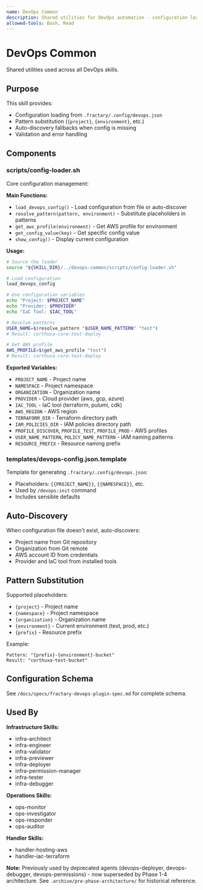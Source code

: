 ```yaml
---
name: DevOps Common
description: Shared utilities for DevOps automation - configuration loading, pattern resolution, auto-discovery
allowed-tools: Bash, Read
---
```


# DevOps Common

Shared utilities used across all DevOps skills.

## Purpose

This skill provides:
- Configuration loading from `.fractary/.config/devops.json`
- Pattern substitution (`{project}`, `{environment}`, etc.)
- Auto-discovery fallbacks when config is missing
- Validation and error handling

## Components

### scripts/config-loader.sh

Core configuration management:

**Main Functions:**
- `load_devops_config()` - Load configuration from file or auto-discover
- `resolve_pattern(pattern, environment)` - Substitute placeholders in patterns
- `get_aws_profile(environment)` - Get AWS profile for environment
- `get_config_value(key)` - Get specific config value
- `show_config()` - Display current configuration

**Usage:**
```bash
# Source the loader
source "${SKILL_DIR}/../devops-common/scripts/config-loader.sh"

# Load configuration
load_devops_config

# Use configuration variables
echo "Project: $PROJECT_NAME"
echo "Provider: $PROVIDER"
echo "IaC Tool: $IAC_TOOL"

# Resolve patterns
USER_NAME=$(resolve_pattern "$USER_NAME_PATTERN" "test")
# Result: corthuxa-core-test-deploy

# Get AWS profile
AWS_PROFILE=$(get_aws_profile "test")
# Result: corthuxa-core-test-deploy
```

**Exported Variables:**
- `PROJECT_NAME` - Project name
- `NAMESPACE` - Project namespace
- `ORGANIZATION` - Organization name
- `PROVIDER` - Cloud provider (aws, gcp, azure)
- `IAC_TOOL` - IaC tool (terraform, pulumi, cdk)
- `AWS_REGION` - AWS region
- `TERRAFORM_DIR` - Terraform directory path
- `IAM_POLICIES_DIR` - IAM policies directory path
- `PROFILE_DISCOVER`, `PROFILE_TEST`, `PROFILE_PROD` - AWS profiles
- `USER_NAME_PATTERN`, `POLICY_NAME_PATTERN` - IAM naming patterns
- `RESOURCE_PREFIX` - Resource naming prefix

### templates/devops-config.json.template

Template for generating `.fractary/.config/devops.json`:
- Placeholders: `{{PROJECT_NAME}}`, `{{NAMESPACE}}`, etc.
- Used by `/devops:init` command
- Includes sensible defaults

## Auto-Discovery

When configuration file doesn't exist, auto-discovers:
- Project name from Git repository
- Organization from Git remote
- AWS account ID from credentials
- Provider and IaC tool from installed tools

## Pattern Substitution

Supported placeholders:
- `{project}` - Project name
- `{namespace}` - Project namespace
- `{organization}` - Organization name
- `{environment}` - Current environment (test, prod, etc.)
- `{prefix}` - Resource prefix

Example:
```
Pattern: "{prefix}-{environment}-bucket"
Result: "corthuxa-test-bucket"
```

## Configuration Schema

See `/docs/specs/fractary-devops-plugin-spec.md` for complete schema.

## Used By

**Infrastructure Skills:**
- infra-architect
- infra-engineer
- infra-validator
- infra-previewer
- infra-deployer
- infra-permission-manager
- infra-tester
- infra-debugger

**Operations Skills:**
- ops-monitor
- ops-investigator
- ops-responder
- ops-auditor

**Handler Skills:**
- handler-hosting-aws
- handler-iac-terraform

**Note:** Previously used by deprecated agents (devops-deployer, devops-debugger, devops-permissions) - now superseded by Phase 1-4 architecture. See `.archive/pre-phase-architecture/` for historical reference.
